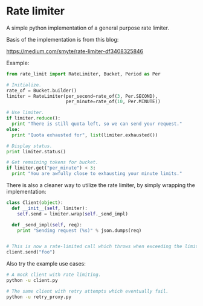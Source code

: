 # Rate limiter

A simple python implementation of a general purpose rate limiter.

Basis of the implementation is from this blog:

https://medium.com/smyte/rate-limiter-df3408325846

Example:

```python
from rate_limit import RateLimiter, Bucket, Period as Per

# Initialize.
rate_of = Bucket.builder()
limiter = RateLimiter(per_second=rate_of(3, Per.SECOND),
                      per_minute=rate_of(10, Per.MINUTE))

# Use limiter.
if limiter.reduce():
  print "There is still quota left, so we can send your request."
else:
  print "Quota exhausted for", list(limiter.exhausted())

# Display status.
print limiter.status()

# Get remaining tokens for bucket.
if limiter.get("per_minute") < 3:
  print "You are awfully close to exhausting your minute limits."
```

There is also a cleaner way to utilize the rate limiter, by simply wrapping
the implementation:

```python
class Client(object):
  def __init__(self, limiter):
    self.send = limiter.wrap(self._send_impl)

  def _send_impl(self, req):
    print "Sending request (%s)" % json.dumps(req)


# This is now a rate-limited call which throws when exceeding the limit.
client.send("foo")
```

Also try the example use cases:

```bash
# A mock client with rate limiting.
python -u client.py

# The same client with retry attempts which eventually fail.
python -u retry_proxy.py
```
